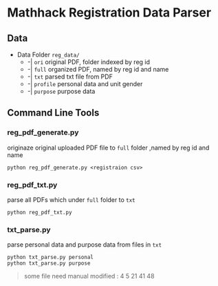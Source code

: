 Mathhack Registration Data Parser
===
## Data
* Data Folder `reg_data/`
    * -| `ori`   original PDF, folder indexed by reg id
    * -| `full`  organized PDF, named by reg id and name
    * -| `txt`  parsed txt file from PDF
    * -| `profile` personal data and unit gender
    * -| `purpose` purpose data

## Command Line Tools
### reg_pdf_generate.py
originaze original uploaded PDF file to `full` folder ,named by reg id and name
```
python reg_pdf_generate.py <registraion csv>
```

### reg_pdf_txt.py
parse all PDFs which under `full` folder to `txt`
```
python reg_pdf_txt.py
```
### txt_parse.py
parse personal data and purpose data from files in `txt`
```
python txt_parse.py personal
python txt_parse.py purpose
```
> some file need manual modified : 
> 4 5 21 41 48


